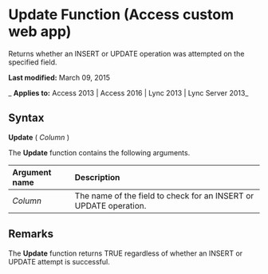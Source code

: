 
# Update Function (Access custom web app)
Returns whether an INSERT or UPDATE operation was attempted on the specified field.

 **Last modified:** March 09, 2015

 _ **Applies to:** Access 2013 | Access 2016 | Lync 2013 | Lync Server 2013_

## Syntax

 **Update** ( _Column_ )

The  **Update** function contains the following arguments.



|**Argument name**|**Description**|
|:-----|:-----|
| _Column_|The name of the field to check for an INSERT or UPDATE operation.|

## Remarks

The  **Update** function returns TRUE regardless of whether an INSERT or UPDATE attempt is successful.

